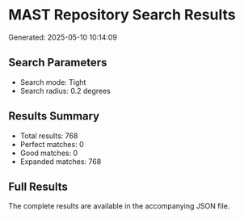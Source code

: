 # MAST Repository Search Results

Generated: 2025-05-10 10:14:09

## Search Parameters

- Search mode: Tight
- Search radius: 0.2 degrees

## Results Summary

- Total results: 768
- Perfect matches: 0
- Good matches: 0
- Expanded matches: 768

## Full Results

The complete results are available in the accompanying JSON file.
